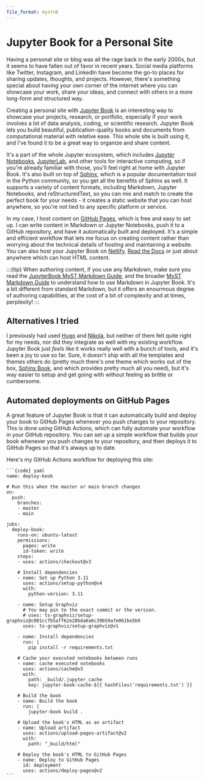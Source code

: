 ```yaml
---
file_format: mystnb
---
```


# Jupyter Book for a Personal Site

Having a personal site or blog was all the rage back in the early 2000s, but it seems to have fallen out of favor in recent years. Social media platforms like Twitter, Instagram, and LinkedIn have become the go-to places for sharing updates, thoughts, and projects. However, there's something special about having your own corner of the internet where you can showcase your work, share your ideas, and connect with others in a more long-form and structured way.

Creating a personal site with [Jupyter Book](https://jupyterbook.org/en/stable/intro.html) is an interesting way to showcase your projects, research, or portfolio, especially if your work involves a lot of data analysis, coding, or scientific research. Jupyter Book lets you build beautiful, publication-quality books and documents from computational material with relative ease. This whole site is built using it, and I've found it to be a great way to organize and share content.

It's a part of the whole Jupyter ecosystem, which includes [Jupyter Notebooks](https://jupyter.org), [JupyterLab](https://jupyterlab.readthedocs.io/en/stable/index.html), and other tools for interactive computing, so if you're already familiar with those, you'll feel right at home with Jupyter Book. It's also built on top of [Sphinx](https://www.sphinx-doc.org/en/master/), which is a popular documentation tool in the Python community, so you get all the benefits of Sphinx as well. It supports a variety of content formats, including Markdown, Jupyter Notebooks, and reStructuredText, so you can mix and match to create the perfect book for your needs - it creates a static website that you can host anywhere, so you're not tied to any specific platform or service.

In my case, I host content on [GitHub Pages](https://pages.github.com), which is free and easy to set up. I can write content in Markdown or Jupyter Notebooks, push it to a GitHub repository, and have it automatically built and deployed. It's a simple and efficient workflow that lets me focus on creating content rather than worrying about the technical details of hosting and maintaining a website. You can also host your Jupyter Book on [Netlify](https://www.netlify.com), [Read the Docs](https://readthedocs.org) or just about anywhere which can host HTML content.

:::{tip}
When authoring content, if you use any Markdown, make sure you read the [JupyterBook MyST Markdown Guide](https://jupyterbook.org/content/myst.html), and the broader [MyST Markdown Guide](https://mystmd.org/guide) to understand how to use Markdown in Jupyter Book. It's a bit different from standard Markdown, but it offers an enourmous degree of authoring capabilities, at the cost of a bit of complexity and at times, perplexity!
:::

## Alternatives I tried

I previously had used [Hugo](https://gohugo.io) and [Nikola](https://getnikola.com), but neither of them felt quite right for my needs, nor did they integrate as well with my existing workflow. Jupyter Book just _feels_ like it works really well with a bunch of tools, and it's been a joy to use so far. Sure, it doesn't ship with all the templates and themes others do (pretty much there's one theme which works out of the box, [Sphinx Book](https://sphinx-book-theme.readthedocs.io/en/stable/), and which provides pretty much all you need), but it's way easier to setup and get going with without feeling as brittle or cumbersome.

## Automated deployments on GitHub Pages

A great feature of Jupyter Book is that it can automatically build and deploy your book to GitHub Pages whenever you push changes to your repository. This is done using GitHub Actions, which can fully automate your workflow in your GitHub repository. You can set up a simple workflow that builds your book whenever you push changes to your repository, and then deploys it to GitHub Pages so that it's always up to date.

 Here's my GitHub Actions workflow for deploying this site:

````{toggle}
```{code} yaml
name: deploy-book

# Run this when the master or main branch changes
on:
  push:
    branches:
    - master
    - main

jobs:
  deploy-book:
    runs-on: ubuntu-latest
    permissions:
      pages: write
      id-token: write
    steps:
    - uses: actions/checkout@v3

    # Install dependencies
    - name: Set up Python 3.11
      uses: actions/setup-python@v4
      with:
        python-version: 3.11

    - name: Setup Graphviz
      # You may pin to the exact commit or the version.
      # uses: ts-graphviz/setup-graphviz@c001ccfb5aff62e28bda6a6c39b59a7e061be5b9
      uses: ts-graphviz/setup-graphviz@v1
      
    - name: Install dependencies
      run: |
        pip install -r requirements.txt

    # Cache your executed notebooks between runs
    - name: cache executed notebooks
      uses: actions/cache@v3
      with:
        path: _build/.jupyter_cache
        key: jupyter-book-cache-${{ hashFiles('requirements.txt') }}

    # Build the book
    - name: Build the book
      run: |
        jupyter-book build .

    # Upload the book's HTML as an artifact
    - name: Upload artifact
      uses: actions/upload-pages-artifact@v2
      with:
        path: "_build/html"

    # Deploy the book's HTML to GitHub Pages
    - name: Deploy to GitHub Pages
      id: deployment
      uses: actions/deploy-pages@v2
```
````

